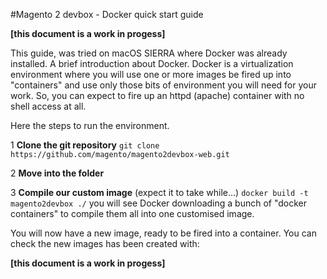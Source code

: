 #Magento 2 devbox - Docker quick start guide

__[this document is a work in progess]__

This guide, was tried on macOS SIERRA where Docker was already installed.
A brief introduction about Docker. Docker is a virtualization environment where you will use one or more images be fired up into "containers" and use only those bits of environment you will need for your work.
So, you can expect to fire up an httpd (apache) container with no shell access at all.

Here the steps to run the environment. 

1 **Clone the git repository**
```git clone https://github.com/magento/magento2devbox-web.git```

2 **Move into the folder**

3 **Compile our custom image** (expect it to take while...)
```docker build -t magento2devbox ./```
you will see Docker downloading a bunch of "docker containers" to compile them all into one customised image.

You will now have a new image, ready to be fired into a container. You can check the new images has been created with:





__[this document is a work in progess]__

